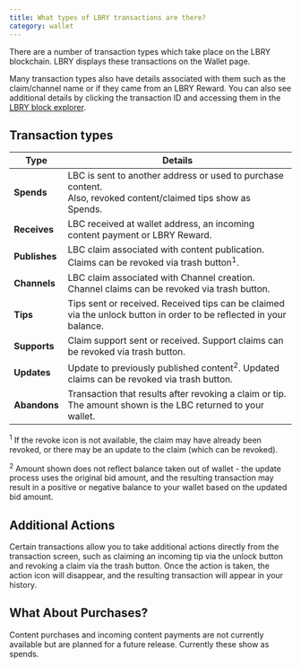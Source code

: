 ```yaml
---
title: What types of LBRY transactions are there?
category: wallet
---
```


There are a number of transaction types which take place on the LBRY blockchain. LBRY displays these transactions on the Wallet page.

Many transaction types also have details associated with them such as the claim/channel name or if they came from an LBRY Reward. You can also see additional details by clicking the transaction ID and accessing them in the [LBRY block explorer](https://explorer.lbry.com).

## Transaction types

| Type | Details |
--- | ---
| **Spends** | LBC is sent to another address or used to purchase content.<br/>Also, revoked content/claimed tips show as Spends.
| **Receives** | LBC received at wallet address, an incoming content payment or LBRY Reward.
| **Publishes** | LBC claim associated with content publication.<br/>Claims can be revoked via trash button<sup>1</sup>.
| **Channels** | LBC claim associated with Channel creation.<br/>Channel claims can be revoked via trash button.
| **Tips** | Tips sent or received. Received tips can be claimed via the unlock button in order to be reflected in your balance.
| **Supports** | Claim support sent or received. Support claims can be revoked via trash button.
| **Updates** | Update to previously published content<sup>2</sup>. Updated claims can be revoked via trash button.
| **Abandons** | Transaction that results after revoking a claim or tip. The amount shown is the LBC returned to your wallet.

<sup>1</sup> If the revoke icon is not available, the claim may have already been revoked, or there may be an update to the claim (which can be revoked).

<sup>2</sup> Amount shown does not reflect balance taken out of wallet - the update process uses the original bid amount, and the resulting transaction may result in a positive or negative balance to your wallet based on the updated bid amount.

## Additional Actions

Certain transactions allow you to take additional actions directly from the transaction screen, such as claiming an incoming tip via the unlock button and revoking a claim via the trash button. Once the action is taken, the action icon will disappear, and the resulting transaction will appear in your history.

## What About Purchases?

Content purchases and incoming content payments are not currently available but are planned for a future release. Currently these show as spends.
